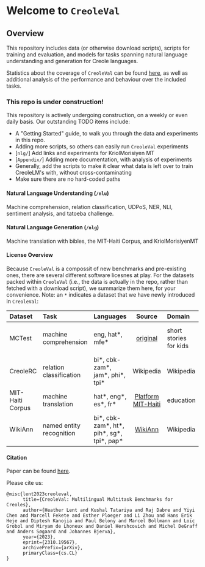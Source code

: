 # Welcome to `CreoleVal`


## Overview

This repository includes data (or otherwise download scripts), scripts for training and evaluation, and models for tasks spanning natural language understanding and generation for Creole languages. 

Statistics about the coverage of `CreoleVal` can be found [here](https://github.com/hclent/CreoleVal/tree/main/Appendix), as well as additional analysis of the performance and behaviour over the included tasks. 

### This repo is under construction! 

This repository is actively undergoing construction, on a weekly or even daily basis. Our outstanding TODO items include:

* A "Getting Started" guide, to walk you through the data and experiments in this repo. 
* Adding more scripts, so others can easily run `CreoleVal` experiments
* [`nlg/`] Add links and experiments for KriolMorisiyen MT
* [`Appendix/`] Adding more documentation, with analysis of experiments
* Generally, add the scripts to make it clear what data is left over to train CreoleLM's with, without cross-contaminating
* Make sure there are no hard-coded paths


#### Natural Language Understanding (`/nlu`)

Machine comprehension, relation classification, UDPoS, NER, NLI, sentiment analysis, and tatoeba challenge.

#### Natural Language Generation (`/nlg`)

Machine translation with bibles, the MIT-Haiti Corpus, and KriolMorisiyenMT

#### License Overview

Because `CreoleVal` is a compossit of new benchmarks and pre-existing ones, there are several different software licesnes at play.
For the datasets packed within `CreoleVal` (i.e., the data is actually in the repo, rather than fetched with a download script), we summarize them here, for your convenience. 
Note: an `*` indicates a dataset that we have newly introduced in `CreoleVal`:

| Dataset          | Task                     | Languages                                 |                               Source                               | Domain                 |                            License | 
|:-----------------|:-------------------------|:------------------------------------------|:------------------------------------------------------------------:|:-----------------------|-----------------------------------:|
| MCTest           | machine comprehension    | eng, hat*, mfe*                           | [original](https://github.com/mcobzarenco/mctest/tree/master/data) | short stories for kids | MSR-LA: Microsoft Research License | 
| CreoleRC         | relation classification  | bi*, cbk-zam*, jam*, phi*, tpi*           |                             Wikipedia                              | Wikipedia              |                       CC-BY-SA 4.0 |
| MIT-Haiti Corpus | machine translation      | hat*, eng*, es*, fr*                      |            [Platform MIT-Haiti](https://mit-ayiti.net/)            | education              |                       CC-BY-SA 4.0 |
| WikiAnn          | named entity recognition | bi*, cbk-zam*, ht*, pih*, sg*, tpi*, pap* |     [WikiAnn](https://huggingface.co/datasets/wikiann)             | Wikipedia              |                       CC-BY-SA 4.0 |



#### Citation

Paper can be found [here](https://arxiv.org/abs/2310.19567).

Please cite us: 

```
@misc{lent2023creoleval,
      title={CreoleVal: Multilingual Multitask Benchmarks for Creoles}, 
      author={Heather Lent and Kushal Tatariya and Raj Dabre and Yiyi Chen and Marcell Fekete and Esther Ploeger and Li Zhou and Hans Erik Heje and Diptesh Kanojia and Paul Belony and Marcel Bollmann and Loïc Grobol and Miryam de Lhoneux and Daniel Hershcovich and Michel DeGraff and Anders Søgaard and Johannes Bjerva},
      year={2023},
      eprint={2310.19567},
      archivePrefix={arXiv},
      primaryClass={cs.CL}
}
```
